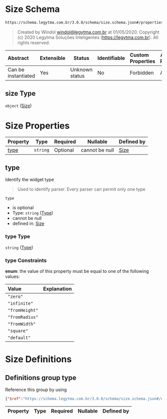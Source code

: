 # Size Schema

```txt
https://schema.legytma.com.br/3.0.0/schema/size.schema.json#/properties/size
```




> Created by Windol [windol@legytma.com.br](mailto:windol@legytma.com.br) at 01/05/2020.
> Copyright (c) 2020 Legytma Soluções Inteligentes (<https://legytma.com.br>). All rights reserved.
>

| Abstract            | Extensible | Status         | Identifiable | Custom Properties | Additional Properties | Access Restrictions | Defined In                                                                                                |
| :------------------ | ---------- | -------------- | ------------ | :---------------- | --------------------- | ------------------- | --------------------------------------------------------------------------------------------------------- |
| Can be instantiated | Yes        | Unknown status | No           | Forbidden         | Allowed               | none                | [box_constraints_loose.schema.json\*](../schema/box_constraints_loose.schema.json) |

## size Type

`object` ([Size](box_constraints_loose-properties-size.md))

# Size Properties

| Property      | Type     | Required | Nullable       | Defined by                                                                                                          |
| :------------ | -------- | -------- | -------------- | :------------------------------------------------------------------------------------------------------------------ |
| [type](#type) | `string` | Optional | cannot be null | [Size](size-properties-type.md) |

## type

Identify the widget type


> Used to identify parser. Every parser can permit only one type
>

`type`

-   is optional
-   Type: `string` ([Type](size-properties-type.md))
-   cannot be null
-   defined in: [Size](size-properties-type.md)

### type Type

`string` ([Type](size-properties-type.md))

### type Constraints

**enum**: the value of this property must be equal to one of the following values:

| Value          | Explanation |
| :------------- | ----------- |
| `"zero"`       |             |
| `"infinite"`   |             |
| `"fromHeight"` |             |
| `"fromRadius"` |             |
| `"fromWidth"`  |             |
| `"square"`     |             |
| `"default"`    |             |

# Size Definitions

## Definitions group type

Reference this group by using

```json
{"$ref":"https://schema.legytma.com.br/3.0.0/schema/size.schema.json#/definitions/type"}
```

| Property | Type | Required | Nullable | Defined by |
| :------- | ---- | -------- | -------- | :--------- |
